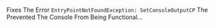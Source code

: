 Fixes The Error `EntryPointNotFoundException: SetConsoleOutputCP` The Prevented The Console From Being Functional...
